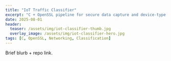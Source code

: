 ```yaml
---
title: "IoT Traffic Classifier"
excerpt: "C + OpenSSL pipeline for secure data capture and device-type classification."
date: 2025-08-01
header:
  teaser: /assets/img/iot-classifier-thumb.jpg
  overlay_image: /assets/img/iot-classifier-hero.jpg
tags: [C, OpenSSL, Networking, Classification]
---
```

Brief blurb + repo link.

